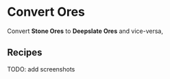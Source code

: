 # Convert Ores

Convert **Stone Ores** to **Deepslate Ores** and vice-versa,

## Recipes

TODO: add screenshots


